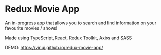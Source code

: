 # Redux Movie App

An in-progress app that allows you to search and find information on your favourite movies / shows!

Made using TypeScript, React, Redux Toolkit, Axios and SASS

DEMO: https://vinuj.github.io/redux-movie-app/
